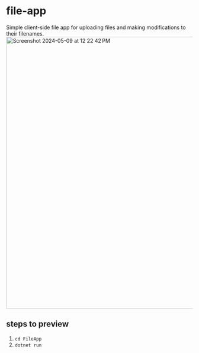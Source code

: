 # file-app
Simple client-side file app for uploading files and making modifications to their filenames.
<img width="733" alt="Screenshot 2024-05-09 at 12 22 42 PM" src="https://github.com/Ennnm/file-app/assets/72424371/6107c6ef-b464-4425-9ad7-d8595cda52a6">

## steps to preview
1. `cd FileApp`
2. `dotnet run`
